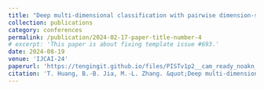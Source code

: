 ```yaml
---
title: "Deep multi-dimensional classification with pairwise dimension-specific features"
collection: publications
category: conferences
permalink: /publication/2024-02-17-paper-title-number-4
# excerpt: 'This paper is about fixing template issue #693.'
date: 2024-08-19
venue: 'IJCAI-24'
paperurl: 'https://tengingit.github.io/files/PISTv1p2__cam_ready_noakn_.pdf'
citation: 'T. Huang, B.-B. Jia, M.-L. Zhang. &quot;Deep multi-dimensional classification with pairwise dimension-specific features.&quot; In: <i>Proceedings of the 33rd International Joint Conference on Artificial Intelligence</i>, Jeju, South Korea, 2024, 4183-4191.'
---
```


